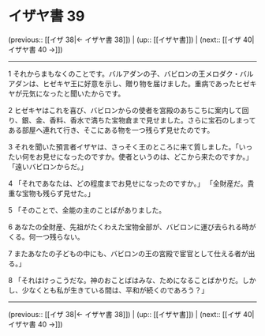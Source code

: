 # イザヤ書 39

(previous:: [[イザ 38|← イザヤ書 38]]) | (up:: [[イザヤ書]]) | (next:: [[イザ 40|イザヤ書 40 →]])

***


1 それからまもなくのことです。バルアダンの子、バビロンの王メロダク・バルアダンは、ヒゼキヤ王に好意を示し、贈り物を届けました。重病であったヒゼキヤが元気になったと聞いたからです。 

2 ヒゼキヤはこれを喜び、バビロンからの使者を宮殿のあちこちに案内して回り、銀、金、香料、香水で満ちた宝物倉まで見せました。さらに宝石のしまってある部屋へ連れて行き、そこにある物を一つ残らず見せたのです。 

3 それを聞いた預言者イザヤは、さっそく王のところに来て質しました。「いったい何をお見せになったのですか。使者というのは、どこから来たのですか。」「遠いバビロンからだ。」 

4 「それであなたは、どの程度までお見せになったのですか。」 「全財産だ。貴重な宝物も残らず見せた。」 

5 「そのことで、全能の主のことばがありました。 

6 あなたの全財産、先祖がたくわえた宝物全部が、バビロンに運び去られる時がくる。何一つ残らない。 

7 またあなたの子どもの中にも、バビロンの王の宮殿で宦官として仕える者が出る。」 

8 「それはけっこうだな。神のおことばはみな、ためになることばかりだ。しかし、少なくとも私が生きている間は、平和が続くのであろう？」

***

(previous:: [[イザ 38|← イザヤ書 38]]) | (up:: [[イザヤ書]]) | (next:: [[イザ 40|イザヤ書 40 →]])
